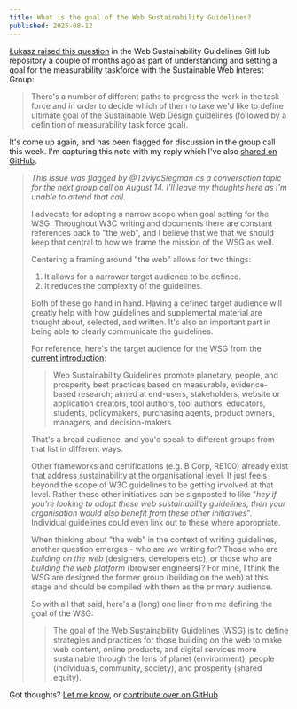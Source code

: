 ```yaml
---
title: What is the goal of the Web Sustainability Guidelines?
published: 2025-08-12
---
```


[Łukasz raised this question](https://github.com/w3c/sustainableweb-wsg/issues/94) in the Web Sustainability Guidelines GitHub repository a couple of months ago as part of understanding and setting a goal for the measurability taskforce with the Sustainable Web Interest Group:

> There's a number of different paths to progress the work in the task force and in order to decide which of them to take we'd like to define ultimate goal of the Sustainable Web Design guidelines (followed by a definition of measurability task force goal).

It's come up again, and has been flagged for discussion in the group call this week. I'm capturing this note with my reply which I've also [shared on GitHub](https://github.com/w3c/sustainableweb-wsg/issues/94#issuecomment-3177628321).

> *This issue was flagged by @TzviyaSiegman as a conversation topic for the next group call on August 14. I'll leave my thoughts here as I'm unable to attend that call.*
>
> I advocate for adopting a narrow scope when goal setting for the WSG. Throughout W3C writing and documents there are constant references back to "the web", and I believe that we that we should keep that central to how we frame the mission of the WSG as well.
>
> Centering a framing around "the web" allows for two things:
>
> 1. It allows for a narrower target audience to be defined.
> 2. It reduces the complexity of the guidelines.
>
> Both of these go hand in hand. Having a defined target audience will greatly help with how guidelines and supplemental material are thought about, selected, and written. It's also an important part in being able to clearly communicate the guidelines.
>
> For reference, here's the target audience for the WSG from the [current introduction](https://w3c.github.io/sustainableweb-wsg/#background-on-wsg):
>
> > Web Sustainability Guidelines promote planetary, people, and prosperity best practices based on measurable, evidence-based research; aimed at end-users, stakeholders, website or application creators, tool authors, tool authors, educators, students, policymakers, purchasing agents, product owners, managers, and decision-makers
>
> That's a broad audience, and you'd speak to different groups from that list in different ways.
>
> Other frameworks and certifications (e.g. B Corp, RE100) already exist that address sustainability at the organisational level. It just feels beyond the scope of W3C guidelines to be getting involved at that level. Rather these other initiatives can be signposted to like "*hey if you're looking to adopt these web sustainability guidelines, then your organisation would also benefit from these other initiatives*". Individual guidelines could even link out to these where appropriate.
>
> When thinking about "the web" in the context of writing guidelines, another question emerges - who are we writing for? Those who are *building on the web* (designers, developers etc), or those who are *building the web platform* (browser engineers)? For mine, I think the WSG are designed the former group (building on the web) at this stage and should be compiled with them as the primary audience.
>
> So with all that said, here's a (long) one liner from me defining the goal of the WSG:
>
> > The goal of the Web Sustainability Guidelines (WSG) is to define strategies and practices for those building on the web to make web content, online products, and digital services more sustainable through the lens of planet (environment), people (individuals, community, society), and prosperity (shared equity).

Got thoughts? [Let me know](/contact), or [contribute over on GitHub](https://github.com/w3c/sustainableweb-wsg/issues/94).
